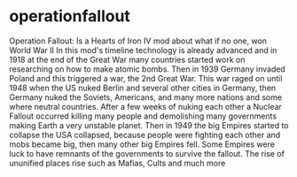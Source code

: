 # operationfallout
Operation Fallout:
Is a Hearts of Iron IV mod about what if no one, won World War II
In this mod's timeline technology is already advanced and in 1918 at the end of the Great War many countries started work on researching on how to make atomic bombs.
Then in 1939 Germany invaded Poland and this triggered a war, the 2nd Great War. This war raged on until 1948 when the US nuked Berlin and several other cities in 
Germany, then Germany nuked the Soviets, Americans, and many more nations and some where neutral countries.
After a few weeks of nuking each other a Nuclear Fallout occurred killing many people and demolishing many governments making Earth a very unstable planet. Then in 1949 
the big Empires started to collapse the USA collapsed, because people were fighting each other and mobs became big, then many other big Empires fell. Some Empires were 
luck to have remnants of the governments to survive the fallout.
The rise of ununified places rise such as Mafias, Cults and much more
